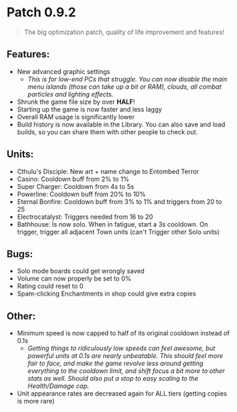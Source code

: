 # Patch 0.9.2
> The big optimization patch, quality of life improvement and features!

## Features:
- New advanced graphic settings
  - *This is for low-end PCs that struggle. You can now disable the main menu islands (those can take up a bit or RAM), clouds, all combat particles and lighting effects.*
- Shrunk the game file size by over **HALF**!
- Starting up the game is now faster and less laggy
- Overall RAM usage is significantly lower
- Build history is now available in the Library. You can also save and load builds, so you can share them with other people to check out.

## Units:
- Cthulu's Disciple: New art + name change to Entombed Terror
- Casino: Cooldown buff from 2% to 1%
- Super Charger: Cooldown from 4s to 5s
- Powerline: Cooldown buff from 20% to 10%
- Eternal Bonfire: Cooldown buff from 3% to 1% and triggers from 20 to 25
- Electrocatalyst: Triggers needed from 16 to 20
- Bathhouse: Is now solo. When in fatigue, start a 3s cooldown. On trigger, trigger all adjacent Town units (can't Trigger other Solo units)

## Bugs:
- Solo mode boards could get wrongly saved
- Volume can now properly be set to 0%
- Rating could reset to 0
- Spam-clicking Enchantments in shop could give extra copies

## Other:
- Minimum speed is now capped to half of its original cooldown instead of 0.1s
  - *Getting things to ridiculously low speeds can feel awesome, but powerful units at 0.1s are nearly unbeatable. This should feel more fair to face, and make the game revolve less around getting everything to the cooldown limit, and shift focus a bit more to other stats as well. Should also put a stop to easy scaling to the Health/Damage cap.*
- Unit appearance rates are decreased again for ALL tiers (getting copies is more rare)